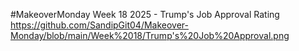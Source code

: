 #MakeoverMonday Week 18 2025 - Trump's Job Approval Rating
https://github.com/SandipGit04/Makeover-Monday/blob/main/Week%2018/Trump's%20Job%20Approval.png
